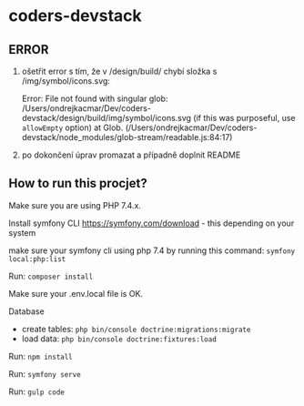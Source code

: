 # coders-devstack

## ERROR
1. ošetřit error s tím, že v /design/build/ chybí složka s /img/symbol/icons.svg:

   Error: File not found with singular glob: /Users/ondrejkacmar/Dev/coders-devstack/design/build/img/symbol/icons.svg (if this was purposeful, use `allowEmpty` option)
    at Glob.<anonymous> (/Users/ondrejkacmar/Dev/coders-devstack/node_modules/glob-stream/readable.js:84:17)

2. po dokončení úprav promazat a případně doplnit README


## How to run this procjet?

Make sure you are using PHP 7.4.x.

Install symfony CLI https://symfony.com/download - this depending on your system

make sure your symfony cli using php 7.4 by running this command: `symfony local:php:list`

Run: `composer install`

Make sure your .env.local file is OK.

Database
 - create tables: `php bin/console doctrine:migrations:migrate`
 - load data: `php bin/console doctrine:fixtures:load`

Run: `npm install`

Run: `symfony serve`

Run: `gulp code`
